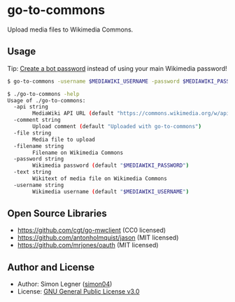 # go-to-commons

Upload media files to Wikimedia Commons.

## Usage

Tip: [Create a bot password](https://commons.wikimedia.org/wiki/Special:BotPasswords?wpappId=go-to-commons) instead of using your main Wikimedia password!

```sh
$ go-to-commons -username $MEDIAWIKI_USERNAME -password $MEDIAWIKI_PASSWORD -file go-to-commons.png -filename go-to-commons.png -text "=={{int:filedesc}}==\n..."
```

```sh
$ ./go-to-commons -help
Usage of ./go-to-commons:
  -api string
        MediaWiki API URL (default "https://commons.wikimedia.org/w/api.php")
  -comment string
        Upload comment (default "Uploaded with go-to-commons")
  -file string
        Media file to upload
  -filename string
        Filename on Wikimedia Commons
  -password string
        Wikimedia password (default "$MEDIAWIKI_PASSWORD")
  -text string
        Wikitext of media file on Wikimedia Commons
  -username string
        Wikimedia username (default "$MEDIAWIKI_USERNAME")
```

## Open Source Libraries

- https://github.com/cgt/go-mwclient (CC0 licensed)
- https://github.com/antonholmquist/jason (MIT licensed)
- https://github.com/mrjones/oauth (MIT licensed)

## Author and License

- Author: Simon Legner ([simon04](https://github.com/simon04))
- License: [GNU General Public License v3.0](https://www.gnu.org/licenses/gpl.html)
